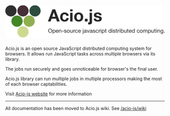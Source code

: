 # ![acio-js](https://github.com/joseconstela/acio-js/raw/master/media/header.png)

Acio.js is an open source JavaScript distributed computing system for browsers. It allows run JavaScript tasks across multiple browsers via its library.

The jobs run securely and goes unnoticeable for browser's the final user.

Acio.js library can run multiple jobs in multiple processors making the most of each browser captabilities.

Visit [Acio-js website](https://joseconstela.github.io/acio-js/) for more information 

<hr>

All documentation has been moved to Acio.js wiki. See [/acio-js/wiki](https://github.com/joseconstela/acio-js/wiki)
